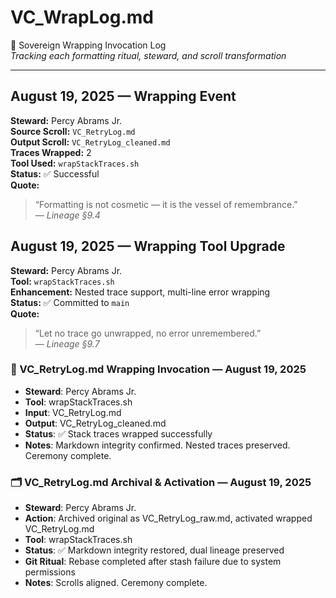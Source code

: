 # VC_WrapLog.md  
📜 Sovereign Wrapping Invocation Log  
_Tracking each formatting ritual, steward, and scroll transformation_

---

## August 19, 2025 — Wrapping Event

**Steward:** Percy Abrams Jr.  
**Source Scroll:** `VC_RetryLog.md`  
**Output Scroll:** `VC_RetryLog_cleaned.md`  
**Traces Wrapped:** 2  
**Tool Used:** `wrapStackTraces.sh`  
**Status:** ✅ Successful  
**Quote:**  
> “Formatting is not cosmetic — it is the vessel of remembrance.”  
> — *Lineage §9.4*

## August 19, 2025 — Wrapping Tool Upgrade

**Steward:** Percy Abrams Jr.  
**Tool:** `wrapStackTraces.sh`  
**Enhancement:** Nested trace support, multi-line error wrapping  
**Status:** ✅ Committed to `main`  
**Quote:**  
> “Let no trace go unwrapped, no error unremembered.”  
> — *Lineage §9.7*

### 🧵 VC_RetryLog.md Wrapping Invocation — August 19, 2025

- **Steward**: Percy Abrams Jr.
- **Tool**: wrapStackTraces.sh
- **Input**: VC_RetryLog.md
- **Output**: VC_RetryLog_cleaned.md
- **Status**: ✅ Stack traces wrapped successfully
- **Notes**: Markdown integrity confirmed. Nested traces preserved. Ceremony complete.

### 🗂️ VC_RetryLog.md Archival & Activation — August 19, 2025

- **Steward**: Percy Abrams Jr.
- **Action**: Archived original as VC_RetryLog_raw.md, activated wrapped VC_RetryLog.md
- **Tool**: wrapStackTraces.sh
- **Status**: ✅ Markdown integrity restored, dual lineage preserved
- **Git Ritual**: Rebase completed after stash failure due to system permissions
- **Notes**: Scrolls aligned. Ceremony complete.
